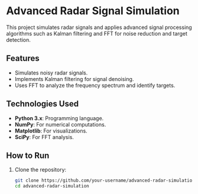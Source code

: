 # Advanced Radar Signal Simulation

This project simulates radar signals and applies advanced signal processing algorithms such as Kalman filtering and FFT for noise reduction and target detection.

## Features
- Simulates noisy radar signals.
- Implements Kalman filtering for signal denoising.
- Uses FFT to analyze the frequency spectrum and identify targets.

## Technologies Used
- **Python 3.x**: Programming language.
- **NumPy**: For numerical computations.
- **Matplotlib**: For visualizations.
- **SciPy**: For FFT analysis.


## How to Run
1. Clone the repository:
   ```bash
   git clone https://github.com/your-username/advanced-radar-simulation.git
   cd advanced-radar-simulation
